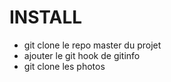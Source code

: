 # INSTALL

- git clone le repo master du projet
- ajouter le git hook de gitinfo
- git clone les photos
